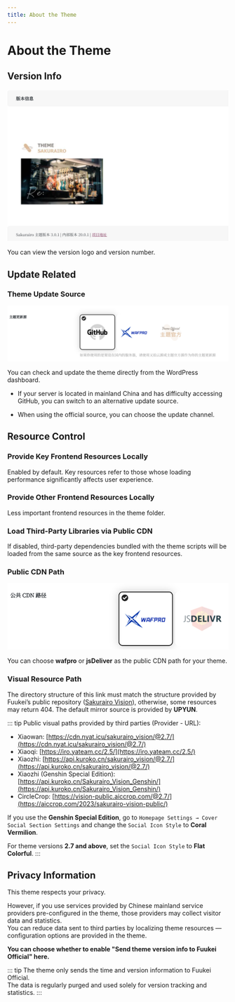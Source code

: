 ```yaml
---
title: About the Theme
---
```


# About the Theme <Badge type="tip" text="v3.0" />

## Version Info

![](/about_theme/ver_info.png)

You can view the version logo and version number.

## Update Related

### Theme Update Source

![](/about_theme/upgrade_source.png)

You can check and update the theme directly from the WordPress dashboard.

- If your server is located in mainland China and has difficulty accessing GitHub, you can switch to an alternative update source.

- When using the official source, you can choose the update channel.

## Resource Control

### Provide Key Frontend Resources Locally

Enabled by default. Key resources refer to those whose loading performance significantly affects user experience.

### Provide Other Frontend Resources Locally

Less important frontend resources in the theme folder.

### Load Third-Party Libraries via Public CDN

If disabled, third-party dependencies bundled with the theme scripts will be loaded from the same source as the key frontend resources.

### Public CDN Path

![](/about_theme/public_cdn.png)

You can choose **wafpro** or **jsDeliver** as the public CDN path for your theme.

### Visual Resource Path

The directory structure of this link must match the structure provided by Fuukei’s public repository ([Sakurairo Vision](https://github.com/Fuukei/Sakurairo_Vision)), otherwise, some resources may return 404. The default mirror source is provided by **UPYUN**.

::: tip Public visual paths provided by third parties (Provider - URL):

- Xiaowan: [https://cdn.nyat.icu/sakurairo_vision/@2.7/](https://cdn.nyat.icu/sakurairo_vision/@2.7/)
- Xiaoqi: [https://iro.yateam.cc/2.5/](https://iro.yateam.cc/2.5/)
- Xiaozhi: [https://api.kuroko.cn/sakurairo_vision/@2.7/](https://api.kuroko.cn/sakurairo_vision/@2.7/)
- Xiaozhi (Genshin Special Edition): [https://api.kuroko.cn/Sakurairo_Vision_Genshin/](https://api.kuroko.cn/Sakurairo_Vision_Genshin/)
- CircleCrop: [https://vision-public.aiccrop.com/@2.7/](https://aiccrop.com/2023/sakurairo-vision-public/)

If you use the **Genshin Special Edition**, go to `Homepage Settings → Cover Social Section Settings` and change the `Social Icon Style` to **Coral Vermilion**.

For theme versions **2.7 and above**, set the `Social Icon Style` to **Flat Colorful**.
:::

## Privacy Information

This theme respects your privacy.

However, if you use services provided by Chinese mainland service providers pre-configured in the theme, those providers may collect visitor data and statistics.  
You can reduce data sent to third parties by localizing theme resources — configuration options are provided in the theme.

**You can choose whether to enable "Send theme version info to Fuukei Official" here.**

::: tip
The theme only sends the time and version information to Fuukei Official.  
The data is regularly purged and used solely for version tracking and statistics.
:::
